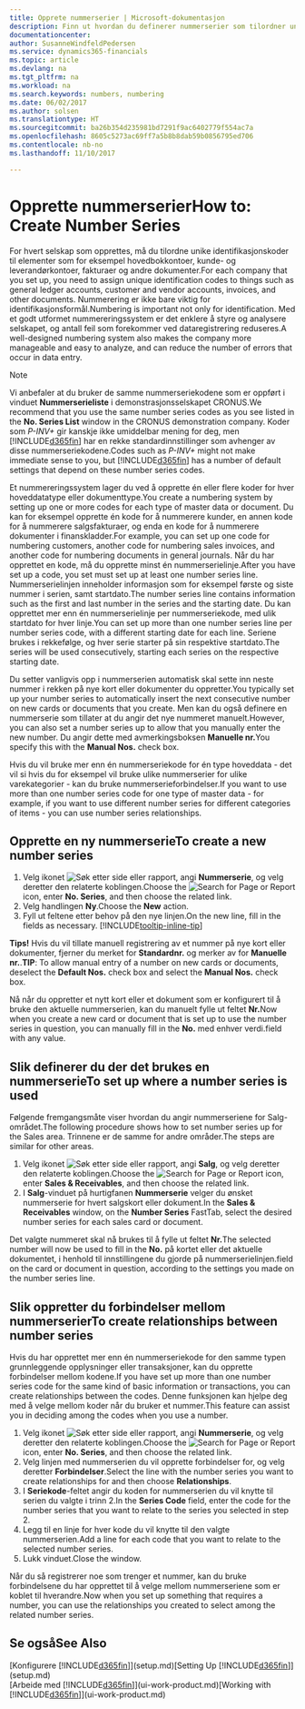 ```yaml
---
title: Opprete nummerserier | Microsoft-dokumentasjon
description: Finn ut hvordan du definerer nummerserier som tilordner unike ID-koder til konti og dokumenter i Dynamics 365 Business edition.
documentationcenter: 
author: SusanneWindfeldPedersen
ms.service: dynamics365-financials
ms.topic: article
ms.devlang: na
ms.tgt_pltfrm: na
ms.workload: na
ms.search.keywords: numbers, numbering
ms.date: 06/02/2017
ms.author: solsen
ms.translationtype: HT
ms.sourcegitcommit: ba26b354d235981bd7291f9ac6402779f554ac7a
ms.openlocfilehash: 8605c5273ac69ff7a5b8b8dab59b0856795ed706
ms.contentlocale: nb-no
ms.lasthandoff: 11/10/2017

---
```

# <a name="how-to-create-number-series"></a><span data-ttu-id="2ad0a-103">Opprette nummerserier</span><span class="sxs-lookup"><span data-stu-id="2ad0a-103">How to: Create Number Series</span></span>
<span data-ttu-id="2ad0a-104">For hvert selskap som opprettes, må du tilordne unike identifikasjonskoder til elementer som for eksempel hovedbokkontoer, kunde- og leverandørkontoer, fakturaer og andre dokumenter.</span><span class="sxs-lookup"><span data-stu-id="2ad0a-104">For each company that you set up, you need to assign unique identification codes to things such as general ledger accounts, customer and vendor accounts, invoices, and other documents.</span></span> <span data-ttu-id="2ad0a-105">Nummerering er ikke bare viktig for identifikasjonsformål.</span><span class="sxs-lookup"><span data-stu-id="2ad0a-105">Numbering is important not only for identification.</span></span> <span data-ttu-id="2ad0a-106">Med et godt utformet nummereringssystem er det enklere å styre og analysere selskapet, og antall feil som forekommer ved dataregistrering reduseres.</span><span class="sxs-lookup"><span data-stu-id="2ad0a-106">A well-designed numbering system also makes the company more manageable and easy to analyze, and can reduce the number of errors that occur in data entry.</span></span>

> [!NOTE]  
>   <span data-ttu-id="2ad0a-107">Vi anbefaler at du bruker de samme nummerseriekodene som er oppført i vinduet **Nummerserieliste** i demonstrasjonsselskapet CRONUS.</span><span class="sxs-lookup"><span data-stu-id="2ad0a-107">We recommend that you use the same number series codes as you see listed in the **No. Series List** window in the CRONUS demonstration company.</span></span> <span data-ttu-id="2ad0a-108">Koder som *P-INV+* gir kanskje ikke umiddelbar mening for deg, men [!INCLUDE[d365fin](includes/d365fin_md.md)] har en rekke standardinnstillinger som avhenger av disse nummerseriekodene.</span><span class="sxs-lookup"><span data-stu-id="2ad0a-108">Codes such as *P-INV+* might not make immediate sense to you, but [!INCLUDE[d365fin](includes/d365fin_md.md)] has a number of default settings that depend on these number series codes.</span></span>

<span data-ttu-id="2ad0a-109">Et nummereringssystem lager du ved å opprette én eller flere koder for hver hoveddatatype eller dokumenttype.</span><span class="sxs-lookup"><span data-stu-id="2ad0a-109">You create a numbering system by setting up one or more codes for each type of master data or document.</span></span> <span data-ttu-id="2ad0a-110">Du kan for eksempel opprette én kode for å nummerere kunder, en annen kode for å nummerere salgsfakturaer, og enda en kode for å nummerere dokumenter i finanskladder.</span><span class="sxs-lookup"><span data-stu-id="2ad0a-110">For example, you can set up one code for numbering customers, another code for numbering sales invoices, and another code for numbering documents in general journals.</span></span> <span data-ttu-id="2ad0a-111">Når du har opprettet en kode, må du opprette minst én nummerserielinje.</span><span class="sxs-lookup"><span data-stu-id="2ad0a-111">After you have set up a code, you set must set up at least one number series line.</span></span> <span data-ttu-id="2ad0a-112">Nummerserielinjen inneholder informasjon som for eksempel første og siste nummer i serien, samt startdato.</span><span class="sxs-lookup"><span data-stu-id="2ad0a-112">The number series line contains information such as the first and last number in the series and the starting date.</span></span> <span data-ttu-id="2ad0a-113">Du kan opprettet mer enn én nummerserielinje per nummerseriekode, med ulik startdato for hver linje.</span><span class="sxs-lookup"><span data-stu-id="2ad0a-113">You can set up more than one number series line per number series code, with a different starting date for each line.</span></span> <span data-ttu-id="2ad0a-114">Seriene brukes i rekkefølge, og hver serie starter på sin respektive startdato.</span><span class="sxs-lookup"><span data-stu-id="2ad0a-114">The series will be used consecutively, starting each series on the respective starting date.</span></span>

<span data-ttu-id="2ad0a-115">Du setter vanligvis opp i nummerserien automatisk skal sette inn neste nummer i rekken på nye kort eller dokumenter du oppretter.</span><span class="sxs-lookup"><span data-stu-id="2ad0a-115">You typically set up your number series to automatically insert the next consecutive number on new cards or documents that you create.</span></span> <span data-ttu-id="2ad0a-116">Men kan du også definere en nummerserie som tillater at du angir det nye nummeret manuelt.</span><span class="sxs-lookup"><span data-stu-id="2ad0a-116">However, you can also set a number series up to allow that you manually enter the new number.</span></span> <span data-ttu-id="2ad0a-117">Du angir dette med avmerkingsboksen **Manuelle nr.**</span><span class="sxs-lookup"><span data-stu-id="2ad0a-117">You specify this with the **Manual Nos.** check box.</span></span>

<span data-ttu-id="2ad0a-118">Hvis du vil bruke mer enn én nummerseriekode for én type hoveddata - det vil si hvis du for eksempel vil bruke ulike nummerserier for ulike varekategorier - kan du bruke nummerserieforbindelser.</span><span class="sxs-lookup"><span data-stu-id="2ad0a-118">If you want to use more than one number series code for one type of master data - for example, if you want to use different number series for different categories of items - you can use number series relationships.</span></span>

## <a name="to-create-a-new-number-series"></a><span data-ttu-id="2ad0a-119">Opprette en ny nummerserie</span><span class="sxs-lookup"><span data-stu-id="2ad0a-119">To create a new number series</span></span>
1. <span data-ttu-id="2ad0a-120">Velg ikonet ![Søk etter side eller rapport](media/ui-search/search_small.png "Søk etter side eller rapport"), angi **Nummerserie**, og velg deretter den relaterte koblingen.</span><span class="sxs-lookup"><span data-stu-id="2ad0a-120">Choose the ![Search for Page or Report](media/ui-search/search_small.png "Search for Page or Report icon") icon, enter **No. Series**, and then choose the related link.</span></span>
2. <span data-ttu-id="2ad0a-121">Velg handlingen **Ny**.</span><span class="sxs-lookup"><span data-stu-id="2ad0a-121">Choose the **New** action.</span></span>
3. <span data-ttu-id="2ad0a-122">Fyll ut feltene etter behov på den nye linjen.</span><span class="sxs-lookup"><span data-stu-id="2ad0a-122">On the new line, fill in the fields as necessary.</span></span> [!INCLUDE[tooltip-inline-tip](includes/tooltip-inline-tip_md.md)]

<span data-ttu-id="2ad0a-123">**Tips!** Hvis du vil tillate manuell registrering av et nummer på nye kort eller dokumenter, fjerner du merket for **Standardnr.** og merker av for **Manuelle nr.**.</span><span class="sxs-lookup"><span data-stu-id="2ad0a-123">**TIP**: To allow manual entry of a number on new cards or documents, deselect the **Default Nos.** check box and select the **Manual Nos.** check box.</span></span>

<span data-ttu-id="2ad0a-124">Nå når du oppretter et nytt kort eller et dokument som er konfigurert til å bruke den aktuelle nummerserien, kan du manuelt fylle ut feltet **Nr.**</span><span class="sxs-lookup"><span data-stu-id="2ad0a-124">Now when you create a new card or document that is set up to use the number series in question, you can manually fill in the **No.**</span></span> <span data-ttu-id="2ad0a-125">med enhver verdi.</span><span class="sxs-lookup"><span data-stu-id="2ad0a-125">field with any value.</span></span>  

## <a name="to-set-up-where-a-number-series-is-used"></a><span data-ttu-id="2ad0a-126">Slik definerer du der det brukes en nummerserie</span><span class="sxs-lookup"><span data-stu-id="2ad0a-126">To set up where a number series is used</span></span>
<span data-ttu-id="2ad0a-127">Følgende fremgangsmåte viser hvordan du angir nummerseriene for Salg-området.</span><span class="sxs-lookup"><span data-stu-id="2ad0a-127">The following procedure shows how to set number series up for the Sales area.</span></span> <span data-ttu-id="2ad0a-128">Trinnene er de samme for andre områder.</span><span class="sxs-lookup"><span data-stu-id="2ad0a-128">The steps are similar for other areas.</span></span>
1. <span data-ttu-id="2ad0a-129">Velg ikonet ![Søk etter side eller rapport](media/ui-search/search_small.png "Søk etter side eller rapport"), angi **Salg**, og velg deretter den relaterte koblingen.</span><span class="sxs-lookup"><span data-stu-id="2ad0a-129">Choose the ![Search for Page or Report](media/ui-search/search_small.png "Search for Page or Report icon") icon, enter **Sales & Receivables**, and then choose the related link.</span></span>
2. <span data-ttu-id="2ad0a-130">I **Salg**-vinduet på hurtigfanen **Nummerserie** velger du ønsket nummerserie for hvert salgskort eller dokument.</span><span class="sxs-lookup"><span data-stu-id="2ad0a-130">In the **Sales & Receivables** window, on the **Number Series** FastTab, select the desired number series for each sales card or document.</span></span>

<span data-ttu-id="2ad0a-131">Det valgte nummeret skal nå brukes til å fylle ut feltet **Nr.**</span><span class="sxs-lookup"><span data-stu-id="2ad0a-131">The selected number will now be used to fill in the **No.**</span></span> <span data-ttu-id="2ad0a-132">på kortet eller det aktuelle dokumentet, i henhold til innstillingene du gjorde på nummerserielinjen.</span><span class="sxs-lookup"><span data-stu-id="2ad0a-132">field on the card or document in question, according to the settings you made on the number series line.</span></span>

## <a name="to-create-relationships-between-number-series"></a><span data-ttu-id="2ad0a-133">Slik oppretter du forbindelser mellom nummerserier</span><span class="sxs-lookup"><span data-stu-id="2ad0a-133">To create relationships between number series</span></span>
<span data-ttu-id="2ad0a-134">Hvis du har opprettet mer enn én nummerseriekode for den samme typen grunnleggende opplysninger eller transaksjoner, kan du opprette forbindelser mellom kodene.</span><span class="sxs-lookup"><span data-stu-id="2ad0a-134">If you have set up more than one number series code for the same kind of basic information or transactions, you can create relationships between the codes.</span></span> <span data-ttu-id="2ad0a-135">Denne funksjonen kan hjelpe deg med å velge mellom koder når du bruker et nummer.</span><span class="sxs-lookup"><span data-stu-id="2ad0a-135">This feature can assist you in deciding among the codes when you use a number.</span></span>

1. <span data-ttu-id="2ad0a-136">Velg ikonet ![Søk etter side eller rapport](media/ui-search/search_small.png "Søk etter side eller rapport"), angi **Nummerserie**, og velg deretter den relaterte koblingen.</span><span class="sxs-lookup"><span data-stu-id="2ad0a-136">Choose the ![Search for Page or Report](media/ui-search/search_small.png "Search for Page or Report icon") icon, enter **No. Series**, and then choose the related link.</span></span>
2. <span data-ttu-id="2ad0a-137">Velg linjen med nummerserien du vil opprette forbindelser for, og velg deretter **Forbindelser**.</span><span class="sxs-lookup"><span data-stu-id="2ad0a-137">Select the line with the number series you want to create relationships for and then choose **Relationships**.</span></span>
3. <span data-ttu-id="2ad0a-138">I **Seriekode**-feltet angir du koden for nummerserien du vil knytte til serien du valgte i trinn 2.</span><span class="sxs-lookup"><span data-stu-id="2ad0a-138">In the **Series Code** field, enter the code for the number series that you want to relate to the series you selected in step 2.</span></span>
4. <span data-ttu-id="2ad0a-139">Legg til en linje for hver kode du vil knytte til den valgte nummerserien.</span><span class="sxs-lookup"><span data-stu-id="2ad0a-139">Add a line for each code that you want to relate to the selected number series.</span></span>
5. <span data-ttu-id="2ad0a-140">Lukk vinduet.</span><span class="sxs-lookup"><span data-stu-id="2ad0a-140">Close the window.</span></span>

<span data-ttu-id="2ad0a-141">Når du så registrerer noe som trenger et nummer, kan du bruke forbindelsene du har opprettet til å velge mellom nummerseriene som er koblet til hverandre.</span><span class="sxs-lookup"><span data-stu-id="2ad0a-141">Now when you set up something that requires a number, you can use the relationships you created to select among the related number series.</span></span>

## <a name="see-also"></a><span data-ttu-id="2ad0a-142">Se også</span><span class="sxs-lookup"><span data-stu-id="2ad0a-142">See Also</span></span>
<span data-ttu-id="2ad0a-143">[Konfigurere [!INCLUDE[d365fin](includes/d365fin_md.md)]](setup.md)</span><span class="sxs-lookup"><span data-stu-id="2ad0a-143">[Setting Up [!INCLUDE[d365fin](includes/d365fin_md.md)]](setup.md)</span></span>  
<span data-ttu-id="2ad0a-144">[Arbeide med [!INCLUDE[d365fin](includes/d365fin_md.md)]](ui-work-product.md)</span><span class="sxs-lookup"><span data-stu-id="2ad0a-144">[Working with [!INCLUDE[d365fin](includes/d365fin_md.md)]](ui-work-product.md)</span></span>  

